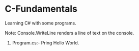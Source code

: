 # C-Fundamentals
Learning C# with some programs.

Note:
Console.WriteLine renders a line of text on the console.

1. Program.cs:- Pring Hello World.
